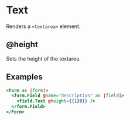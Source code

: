 # Text

Renders a `<textarea>` element.

## @height

Sets the height of the textarea.

## Examples

```hbs
<Form as |form|>
  <form.Field @name="description" as |field|>
    <field.Text @height={{120}} />
  </form.Field>
</Form>
```

